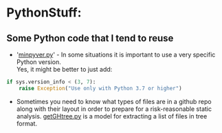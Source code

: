# PythonStuff:  
## Some Python code that I tend to reuse  

* '[minpyver.py](https://github.com/mccright/PythonStuff/minpyver.py)' - In some situations it is important to use a very specific Python version.  
  Yes, it might be better to just add:  
```python
if sys.version_info < (3, 7):
    raise Exception("Use only with Python 3.7 or higher")
```
* Sometimes you need to know what types of files are in a github repo along with their layout in order to prepare for a risk-reasonable static analysis.  [getGHtree.py](https://github.com/mccright/FortifyStuff/blob/master/Scripts/getGHtree.py) is a model for extracting a list of files in tree format.  


